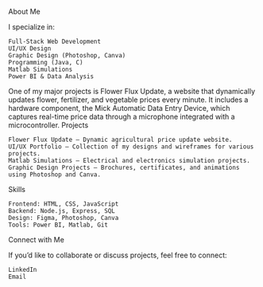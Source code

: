 About Me

I specialize in:

    Full-Stack Web Development
    UI/UX Design
    Graphic Design (Photoshop, Canva)
    Programming (Java, C)
    Matlab Simulations
    Power BI & Data Analysis

One of my major projects is Flower Flux Update, a website that dynamically updates flower, fertilizer, and vegetable prices every minute. It includes a hardware component, the Mick Automatic Data Entry Device, which captures real-time price data through a microphone integrated with a microcontroller.
Projects

    Flower Flux Update – Dynamic agricultural price update website.
    UI/UX Portfolio – Collection of my designs and wireframes for various projects.
    Matlab Simulations – Electrical and electronics simulation projects.
    Graphic Design Projects – Brochures, certificates, and animations using Photoshop and Canva.

Skills

    Frontend: HTML, CSS, JavaScript
    Backend: Node.js, Express, SQL
    Design: Figma, Photoshop, Canva
    Tools: Power BI, Matlab, Git

Connect with Me

If you’d like to collaborate or discuss projects, feel free to connect:

    LinkedIn
    Email

